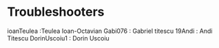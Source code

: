 # Troubleshooters
ioanTeulea :Teulea Ioan-Octavian
Gabi076 : Gabriel titescu
19Andi : Andi Titescu
DorinUscoiu1 : Dorin Uscoiu
